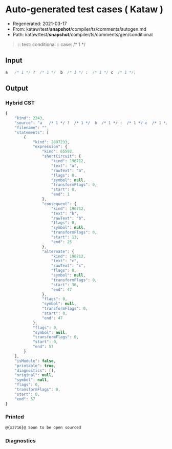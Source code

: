 # Auto-generated test cases ( Kataw )
- Regenerated: 2021-03-17
- From: kataw/test/__snapshot__/compiler/ts/comments/autogen.md
- Path: kataw/test/__snapshot__/compiler/ts/comments/gen/conditional
> :: test: conditional
> :: case:  /* 1 */
## Input

`````js
a   /* 1 */ ?  /* 1 */  b  /* 1 */ :  /* 1 */ c  /* 1 */;
`````

## Output

### Hybrid CST

```javascript
{
    "kind": 2243,
    "source": "a   /* 1 */ ?  /* 1 */  b  /* 1 */ :  /* 1 */ c  /* 1 */;",
    "filename": "",
    "statements": [
        {
            "kind": 2097233,
            "expression": {
                "kind": 65592,
                "shortCircuit": {
                    "kind": 196712,
                    "text": "a",
                    "rawText": "a",
                    "flags": 0,
                    "symbol": null,
                    "transformFlags": 0,
                    "start": 0,
                    "end": 1
                },
                "consequent": {
                    "kind": 196712,
                    "text": "b",
                    "rawText": "b",
                    "flags": 0,
                    "symbol": null,
                    "transformFlags": 0,
                    "start": 13,
                    "end": 25
                },
                "alternate": {
                    "kind": 196712,
                    "text": "c",
                    "rawText": "c",
                    "flags": 0,
                    "symbol": null,
                    "transformFlags": 0,
                    "start": 36,
                    "end": 47
                },
                "flags": 0,
                "symbol": null,
                "transformFlags": 0,
                "start": 0,
                "end": 47
            },
            "flags": 0,
            "symbol": null,
            "transformFlags": 0,
            "start": 0,
            "end": 57
        }
    ],
    "isModule": false,
    "printable": true,
    "diagnostics": [],
    "original": null,
    "symbol": null,
    "flags": 0,
    "transformFlags": 0,
    "start": 0,
    "end": 57
}
```

### Printed

```javascript
@{x2716}@ Soon to be open sourced
```

### Diagnostics

```javascript

```

